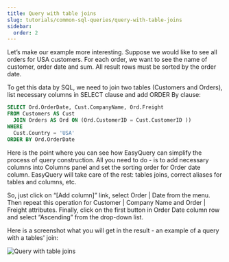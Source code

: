 ```yaml
---
title: Query with table joins
slug: tutorials/common-sql-queries/query-with-table-joins
sidebar:
  order: 2
---
```


Let’s make our example more interesting. Suppose we would like to see all orders for USA customers. For each order, we want to see the name of customer, order date and sum. All result rows must be sorted by the order date.

To get this data by SQL, we need to join two tables (Customers and Orders), list necessary columns in SELECT clause and add ORDER By clause:

```sql
SELECT Ord.OrderDate, Cust.CompanyName, Ord.Freight
FROM Customers AS Cust
  JOIN Orders AS Ord ON (Ord.CustomerID = Cust.CustomerID ))
WHERE
  Cust.Country = 'USA'
ORDER BY Ord.OrderDate
```

Here is the point where you can see how EasyQuery can simplify the process of query construction. All you need to do - is to add necessary columns into Columns panel and set the sorting order for Order date column. EasyQuery will take care of the rest: tables joins, correct aliases for tables and columns, etc.

So, just click on “[Add column]” link, select Order | Date from the menu. Then repeat this operation for Customer | Company Name and Order | Freight attributes. Finally, click on the first button in Order Date column row and select “Ascending” from the drop-down list.

Here is a screenshot what you will get in the result - an example of a query with a tables' join:

![Query with table joins](/easyquery/docs/images/query-example-02.png)
